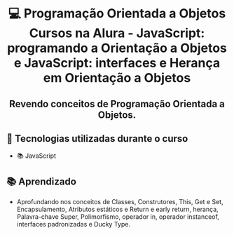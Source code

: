 <div align="center">
<h1>💻 Programação Orientada a Objetos<br/>
Cursos na Alura - JavaScript: programando a Orientação a Objetos e JavaScript: interfaces e Herança em Orientação a Objetos</h1>

<h2>Revendo conceitos de Programação Orientada a Objetos.</h2>
</div>

## 🔨 Tecnologias utilizadas durante o curso

- 📚 JavaScript

## 📚 Aprendizado

- Aprofundando nos conceitos de Classes, Construtores, This, Get e Set, Encapsulamento, Atributos estáticos e Return e early return, herança, Palavra-chave Super, Polimorfismo, operador in, operador instanceof, interfaces padronizadas e Ducky Type.
